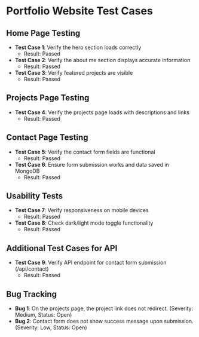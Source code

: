 # Portfolio Website Test Cases

## Home Page Testing
- **Test Case 1**: Verify the hero section loads correctly
  - Result: Passed
- **Test Case 2**: Verify the about me section displays accurate information
  - Result: Passed
- **Test Case 3**: Verify featured projects are visible
  - Result: Passed

## Projects Page Testing
- **Test Case 4**: Verify the projects page loads with descriptions and links
  - Result: Passed

## Contact Page Testing
- **Test Case 5**: Verify the contact form fields are functional
  - Result: Passed
- **Test Case 6**: Ensure form submission works and data saved in MongoDB
  - Result: Passed

## Usability Tests
- **Test Case 7**: Verify responsiveness on mobile devices
  - Result: Passed
- **Test Case 8**: Check dark/light mode toggle functionality
  - Result: Passed

## Additional Test Cases for API
- **Test Case 9**: Verify API endpoint for contact form submission (/api/contact)
  - Result: Passed

## Bug Tracking
- **Bug 1**: On the projects page, the project link does not redirect. (Severity: Medium, Status: Open)
- **Bug 2**: Contact form does not show success message upon submission. (Severity: Low, Status: Open)